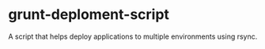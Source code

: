 # grunt-deploment-script
A script that helps deploy applications to multiple environments using rsync.
